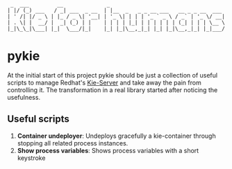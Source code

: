 ```
 _  ___         __              _                                     
| |/ (_) ___   / _| ___  _ __  | |__  _   _ _ __ ___   __ _ _ __  ___ 
| ' /| |/ _ \ | |_ / _ \| '__| | '_ \| | | | '_ ` _ \ / _` | '_ \/ __|
| . \| |  __/ |  _| (_) | |    | | | | |_| | | | | | | (_| | | | \__ \
|_|\_\_|\___| |_|  \___/|_|    |_| |_|\__,_|_| |_| |_|\__,_|_| |_|___/
```


# pykie

At the initial start of this project pykie should be just a collection of useful scripts
to manage Redhat's [Kie-Server](http://jbpm.org/) and take away the pain from controlling it.
The transformation in a real library started after noticing the usefulness.

## Useful scripts

1. <b>Container undeployer</b>: Undeploys gracefully a kie-container through stopping all related process instances.
2. <b>Show process variables</b>: Shows process variables with a short keystroke